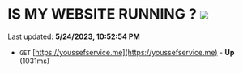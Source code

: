 # IS MY WEBSITE RUNNING ? [![](https://img.shields.io/static/v1?label=Sponsor&message=%E2%9D%A4&logo=GitHub&color=%23fe8e86)](https://github.com/sponsors/<username>)

Last updated: **5/24/2023, 10:52:54 PM**

- `GET` [https://youssefservice.me](https://youssefservice.me) - **Up** (1031ms)
